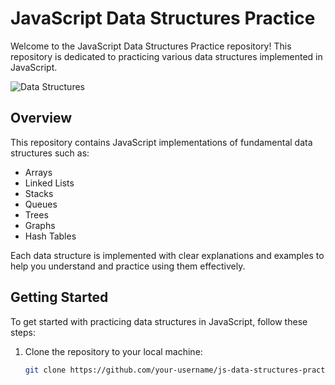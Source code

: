 # JavaScript Data Structures Practice

Welcome to the JavaScript Data Structures Practice repository! This repository is dedicated to practicing various data structures implemented in JavaScript.

![Data Structures]((https://www.google.com/url?sa=i&url=https%3A%2F%2Fgiphy.com%2Fstickers%2FSiemensHealthineers-data-big-rubiscube-IUNycHoVqvLDowiiam&psig=AOvVaw0my-IsdS3lDjG4jcuXw9Uz&ust=1708219688518000&source=images&cd=vfe&opi=89978449&ved=0CBIQjRxqFwoTCMidgrCcsYQDFQAAAAAdAAAAABAE))

## Overview

This repository contains JavaScript implementations of fundamental data structures such as:

- Arrays
- Linked Lists
- Stacks
- Queues
- Trees
- Graphs
- Hash Tables

Each data structure is implemented with clear explanations and examples to help you understand and practice using them effectively.

## Getting Started

To get started with practicing data structures in JavaScript, follow these steps:

1. Clone the repository to your local machine:

   ```bash
   git clone https://github.com/your-username/js-data-structures-practice.git
